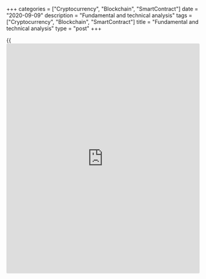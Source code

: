 +++
categories = ["Cryptocurrency", "Blockchain", "SmartContract"]
date = "2020-09-09"
description = "Fundamental and technical analysis"
tags = ["Cryptocurrency", "Blockchain", "SmartContract"]
title = "Fundamental and technical analysis"
type = "post"
+++

{{<iframe id="large-banner" src="https://www.bounty.group/#slide=10.0" width="100%" height="600" scrolling="no" style="border: 0px solid rgb(216, 221, 230); border-radius: 3px;">}}

September 9, 2020

September 9, 2020

Tesla stock: Fundamental and technical analysisMikhail Hypov

At the beginning of summer I made two reviews of the Tesla stock that
you can check out [here][1] and [here][2]. Actually, those analyses of
the Tesla shares have been by biggest delusion ever. At that time, one
Tesla share cost about 800 USD, and that seemed to be extremely
expensive, based on fundamental analysis and indicators. Only three
months have passed since then, but the stock itself and the market in
general have changed in quality and structure. The previous analysis
became irrelevant. So, in this article we are going to determine a new
development scenario in the multi-time frame, from a few weeks to a few
years.

The article covers the following subjects:

## Fundamental analysis

Even if using the [terms](https://www.fintechee.com/terms/) “Fundamental analysis” and “[Tesla][3] stock” in
one sentence has become improper, we can’t fully ignore this stage.
There’s no point in mentioning the company’s multipliers: they haven’t
changed radically in the past three months. Despite the stock price’s
latest correction, economic analysts still believe that Tesla is
overhyped.

Elon Musk’s love for playing with private [investor](https://www.fintechee.com/tutorial-for-forex-trading/investor-mode/)s’ sentiment using his
Twitter and shocking public speeches is quite famous. I wrote about that
in my previous articles. My main mistake was an attempt to assess the
company’s fundamental figures out of touch with the owner himself.  The
latest events around the split cast light on Elon Musk’s plans. Now his
moves don’t look like a charismatic billionaire’s awkward jokes. They
are rather a considered strategy of a clever man. Musk’s genius isn’t
about engineering, it’s about social sciences. He managed to link his
personal brand to the Tesla company. According to Robintrack, Tesla is
the 8th popular company among the Robinhood users.

> Robinhood is the biggest stock exchange for private [investor](https://www.fintechee.com/tutorial-for-forex-trading/investor-mode/)s that
counts more than 10 million users. It is believed that Tesla’s stock
managed to soar during the pandemic and economic crisis because of its
army of fanboy [investor](https://www.fintechee.com/tutorial-for-forex-trading/investor-mode/)s.

![LiteForex: Tesla forecast: Fundamental and technical analysis][4]

The chart above shows that the company’s cost grew 6 times from March to
September. One of the biggest spikes was in the period from 12th August
till 1st September. The stock’s price grew twice in less than one month!
Let me remind you that Tesla’s split was announced exactly on 12th
August.  Accidentally, another event occurred before that announcement.
On 10th August, Robinhood closed access to the information on its users’
portfolio composition.  Obviously, the main goal of the company stock
split was making it more accessible for private [investor](https://www.fintechee.com/tutorial-for-forex-trading/investor-mode/)s. Stock
exchanges normally don’t allow [investor](https://www.fintechee.com/tutorial-for-forex-trading/investor-mode/)s to buy a share’s fraction.
Since [Tesla][3]’s share price exceeded the level of 1,500 USD in
summer, small [investor](https://www.fintechee.com/tutorial-for-forex-trading/investor-mode/)s simply couldn’t afford to buy Tesla.

However, the Apple Company’s 4:1 stock split prompted a solution.

![LiteForex: Tesla forecast: Fundamental and technical analysis][5]

The positive effect of Apple’s and Tesla’s splits on the stock price is
shown in the chart above. Even if Apple’s stock reached the price of 130
USD, which is convenient to small [investor](https://www.fintechee.com/tutorial-for-forex-trading/investor-mode/)s, Tesla’s positive effect was
two times bigger. The Tesla stock grew 84% on the split announcement
before a split itself. Neither the company’s low profitability, nor its
stock overboughtness or high price could prevent the stock from growing.
It indicates a big number of speculators in Tesla, which can be much
bigger than in Apple.

I don’t think Apple and Tesla conspired to split their stocks at almost
the same time. Elon was asked about an eventual split on Twitter already
on 30th June, and he replied it was “worth discussing at annual
shareholders meeting”. The nearest meeting wasn’t scheduled before 22nd
September, though. So, the stock split decision was a total surprise on
12th August.

![LiteForex: Tesla forecast: Fundamental and technical analysis][6]

Most probably, Elon had used Apple as a lightning rod. Having learnt
about its plans, he decided not to miss out on the opportunity to pump
up the stock price further. If he had taken such a decision at any other
moment, he would have been accused of pumping the bubble. However,
Musk’s actions don’t look so suspicious against Apple’s background. He’s
simply following the marker leader. Interestingly, the split date in the
two cases was the same - 31st August.![LiteForex: Tesla forecast:
Fundamental and technical analysis][7]

> Traders’ secret law says, “buy the rumour, sell the [news](https://www.letsplayfx.com/blog/forex-news-website/)”.

Obviously, the stock price will go down after the split. That was the
main reason for Tesla stock’s fall, and not its not making it into the
S&P 500. The shareholders simply wanted to fix profits by selling out
the stocks, overheated on expectations.

The pool of Tesla biggest shareholders is headed by Elon Musk himself
with a share of more than 18%. Apple’s stock became the most capitalized
one in the US market after the split, but Elon failed to hide behind its
fall. The chart above shows that Apple’s share price started falling on
the same day with a 6-hour delay.

However, the mass media found another reason for the Tesla stock’s
decline. They all started talking about the exclusion from the S&P500.
Objectively, the [news](https://www.letsplayfx.com/blog/forex-news-website/) on Tesla’s possible inclusion in the index wasn’t
spread as much as the [news](https://www.letsplayfx.com/blog/forex-news-website/) on the stock split. Many experts were
sceptical about the inclusion because of the issues related to the
company’s financial reports. Thus, the exclusion wasn’t supposed to
affect the stock price, as those expectations weren’t inflated. So, in
my opinion, Tesla’s stock fell once big players sold their shares and
fixed profits amidst unprecedented growth.

Elon Musk’s idea is heating demand for the company’s stock for as long
as possible using unexpected tweets and bright public shows.

It’s a harvest-time now.  After the split, Tesla’s stock doesn’t look so
expensive, and hamsters will eagerly buy out cheap shares. If Robinhood
hadn’t concealed the information on its clients’ investment interests, a
growing demand for the stock combined with a price fall would be
obvious. Robinhood itself explains its decision to hide this information
with the intention to lower its clients’ speculative sentiment. The
company representatives say they don’t know how Robintrack’s information
will influence the [investor](https://www.fintechee.com/tutorial-for-forex-trading/investor-mode/)s, and they don’t want to expose them to
additional risks. This statement doesn’t sound convincing as there are
many independent analytics providers on the Internet. For example
LiteForex, which publishes expert opinions, like the one you’re reading
now, and provides access to technical analysis and data on the market
sentiment.

![LiteForex: Tesla forecast: Fundamental and technical analysis][8]

There are screenshots from LiteForex’s [analytical blog][9] above. They
show market sentiment and indicators’ recommendations for Tesla. This is
open access information available to anyone without registration.
Actually, every big respectable broker provides its clients with such
analytical data. Robinhood itself provides a simplified version of this
service, which by the way makes the Robin administration’s actions even
more so absurd. Any trader will always find necessary information on the
Internet if he or she needs to make a trading decision. I think the
closure of the transparent analytical resource at Robintrack is nothing
more but an attempt to conceal the situation where whales unload
expensive Tesla shares on unprotected amateur [investor](https://www.fintechee.com/tutorial-for-forex-trading/investor-mode/)s.

![LiteForex: Tesla forecast: Fundamental and technical analysis][10]

The horizontal volume chart confirms that situation on the 15-minute
time frame. There are no panic sales. Large quantities of stocks are
unloaded within a short time (marked with red arrows). The green circle
marks the core participants’ behaviour. They bought out those unloadings
and then sold them step by step. It happened on 1st  and 2nd September.
Then the market started slightly falling, and the panic developed.  The
manipulators’ reaction is classic: now they’re buying out the panic
sale. I marked that with green arrows. The big players are getting ready
to upload new large stock volumes, prevent panics and give hope for a
retracement.

## Conclusion

Tesla’s cap exceeds the aggregate capitalisation of Toyota, Ford and
Renault–Nissan–Mitsubishi. At the same time, Tesla’s production share is
only 0.5%, while the aggregate one of  Toyota, Ford and
Renault–Nissan–Mitsubishi is about 50%. Obviously, Tesla’s stock price
is overvalued due to Elon Musk’s tactics. This man’s genius lies in the
ability of calculating his steps in the long term, and not in his
engineering skills. He understands well that Tesla can’t compare with
the world's giants. The green car wave has already begun, and the Tesla
company rendered great services to its faster development tempo. Still,
in spite of Tesla’s enormous growth, it can’t compete with the whole
world.  Elon Musk found a smart way of skimming the cream off his
position in the market of electric cars: he raised the stock price sky
high. Thus, Musk can use the stock as a bank margin for drawing in money
and make cash fast through direct market sales. Musk’s popularity helps
him to attract the best engineers and programmers into his projects who
are ready to work for less money and for the sake of the beautiful idea.
In the long term, Elon Musk acts wisely, making the most of the
unprofitable company and expanding business against the background of
big and inflexible auto-giants. Musk’s main task was “booking” a place
in the sun for Tesla, and he did that well. The growing competition
among electric car producers, the scientific progress and economic
crisis will do their work, and Tesla will take a back seat. We are
probably observing the price peak that will never be reached again.
Tesla is on the threshold of a big bearish correction. Technical
analysis will help us understand how deep it will be and if the price
will recover. Check out the “sequel” here later.  Subscribe to my blog
at [LiteForex][11] and bookmark the article not to miss my updates!

* * *

Good luck and profits, everyone!

Yours,

Michael @Hypov

* * *

P.S. Did you like my article? Share it in social networks: it will be
the best “thank you" :)

Ask me questions and comment below. I’ll be glad to answer your
questions and give necessary explanations.

 **Useful links:**

  * I recommend trying to trade with a reliable broker [here][12]. The system allows you to trade by yourself or copy successful traders from all across the globe.
  * Use my promo-code BLOG for getting deposit bonus 50% on LiteForex platform. Just enter this code in the appropriate field while [depositing][13] your trading account.
  * Telegram channel with high-quality analytics, Forex reviews, training articles, and other useful things for traders <t.me/liteforex>

## Price chart of TSLA in real time mode

![Tesla stock: Fundamental and technical analysis][14]

The content of this article reflects the author’s opinion and does not
necessarily reflect the official position of LiteForex. The material
published on this page is provided for informational purposes only and
should not be considered as the provision of investment advice for the
purposes of Directive 2004/39/EC.

Rate this article:

{{value}}

( {{count}} {{title}} )

   1. www.liteforex.com/blog/analysts-opinions/tesla-is-[bitcoin](https://www.letsplayfx.com/blog/forex-for-bitcoin/)-of-the-stock-market-part-1/
   2. www.liteforex.com/blog/analysts-opinions/tesla-[bitcoin](https://www.letsplayfx.com/blog/forex-for-bitcoin/)-in-the-stock-market-part-2/
   3. my.liteforex.com/trading/info?symbol=%23TSLA
   4. cdn.liteforex.com/cache/uploads/blog_post/cryptocyrrency/hyipov/2020.09.08/Tesla_1.jpg?w=30&s=dd9c549b658d69125799c93cde54d6e3
   5. cdn.liteforex.com/cache/uploads/blog_post/cryptocyrrency/hyipov/2020.09.08/Tesla_vs_Apple_2.jpg?w=30&s=91038d34007f8c30b5ead1490d914102
   6. cdn.liteforex.com/cache/uploads/blog_post/cryptocyrrency/hyipov/2020.09.08/Elon_Mask_twitter_3.jpg?w=30&s=7f1bb6c7c9a6f0c8592595ca3cbc6710
   7. lh3.googleusercontent.com/2TRMwo4qovfepbAF9epu2rQwB3gkjfIdjSlRV7BZVybyjfJQRwrd1augauUYcHjIWvPj1b1oqH08Z4LdIzoitKBjGn_UzgfWWlnN8RQS1Tl4Ud0azaGARMwK_qGU-7aTL5EmNXkU
   8. cdn.liteforex.com/cache/uploads/blog_post/hypov_09-09-2020.jpg?w=30&s=eab34d795833d027e9c5092d11b4f731
   9. my.liteforex.com/trading/analytics?symbol=%23TSLA
   10. cdn.liteforex.com/cache/uploads/blog_post/cryptocyrrency/hyipov/2020.09.08/Tesla_5.jpg?w=30&s=121eb3887271c8568e0e8717a0a67fdd
   11. liteforex.com/blog/?author=72
   12. my.liteforex.com/?category=analysts-opinions&slug=tesla-stock-fundamental-and-technical-analysis&openPopup=%2Fregistration%2Fpopup&utm_source=blog&utm_medium=article&utm_campaign=bonus
   13. my.liteforex.com/deposit/?category=analysts-opinions&slug=tesla-stock-fundamental-and-technical-analysis&promo_code=BLOG&utm_source=blog&utm_medium=article&utm_campaign=bonus
   14. cdn.liteforex.com/cache/uploads/blog_post/cryptocyrrency/hyipov/2020.09.08/Tesla_logo.jpg?q=75&w=1000&s=b94b4379646ad62a9c77e832af32181b